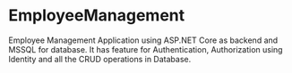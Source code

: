 # EmployeeManagement
Employee Management Application using ASP.NET Core as backend and MSSQL for database. It has feature for Authentication, Authorization using Identity and all the CRUD operations in Database.
